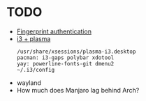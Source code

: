 # TODO
- [Fingerprint authentication](https://www.debugpoint.com/2020/11/kde-plasma-5-21-fingerprint-manager/)
- [i3 + plasma](https://userbase.kde.org/Tutorials/Using_Other_Window_Managers_with_Plasma#Configure_i3)
  ```
  /usr/share/xsessions/plasma-i3.desktop
  pacman: i3-gaps polybar xdotool
  yay: powerline-fonts-git dmenu2
  ~/.i3/config
  ```
- wayland
- How much does Manjaro lag behind Arch?
